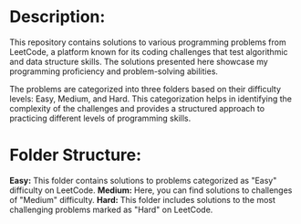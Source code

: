 # Description:
This repository contains solutions to various programming problems from LeetCode, a platform known for its coding challenges that test algorithmic and data structure skills. The solutions presented here showcase my programming proficiency and problem-solving abilities.

The problems are categorized into three folders based on their difficulty levels: Easy, Medium, and Hard. This categorization helps in identifying the complexity of the challenges and provides a structured approach to practicing different levels of programming skills.

# Folder Structure:

**Easy:** This folder contains solutions to problems categorized as "Easy" difficulty on LeetCode.
**Medium:** Here, you can find solutions to challenges of "Medium" difficulty.
**Hard:** This folder includes solutions to the most challenging problems marked as "Hard" on LeetCode.
